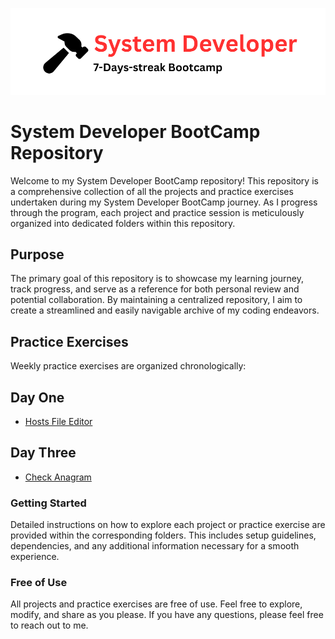 ![system developer](/static/logo.png)

# System Developer BootCamp Repository

Welcome to my System Developer BootCamp repository! This repository is a comprehensive collection of all the projects and practice exercises undertaken during my System Developer BootCamp journey. As I progress through the program, each project and practice session is meticulously organized into dedicated folders within this repository.

## Purpose

The primary goal of this repository is to showcase my learning journey, track progress, and serve as a reference for both personal review and potential collaboration. By maintaining a centralized repository, I aim to create a streamlined and easily navigable archive of my coding endeavors.

## Practice Exercises

Weekly practice exercises are organized chronologically:

## Day One
- [Hosts File Editor](https://github.com/kuraykaraaslan/SystemDeveloperBootcamp/blob/main/DayOneHostsFileEditor)

## Day Three
- [Check Anagram](https://github.com/kuraykaraaslan/SystemDeveloperBootcamp/blob/main/DayThreeCheckAnagram)


### Getting Started

Detailed instructions on how to explore each project or practice exercise are provided within the corresponding folders. This includes setup guidelines, dependencies, and any additional information necessary for a smooth experience.

### Free of Use

All projects and practice exercises are free of use. Feel free to explore, modify, and share as you please. If you have any questions, please feel free to reach out to me.